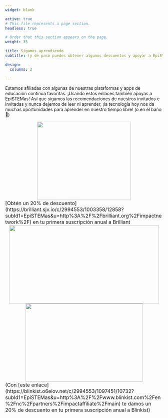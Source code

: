 ```yaml
---
widget: blank

active: true
# This file represents a page section.
headless: true

# Order that this section appears on the page.
weight: 35

title: Sigamos aprendiendo
subtitle: (y de paso puedes obtener algunos descuentos y apoyar a EpiSTEMas)

design:
  columns: 2
  
---
```


Estamos afiliadas con algunas de nuestras plataformas y apps de educación continua favoritas. ¡Usando estos enlaces también apoyas a EpiSTEMas! Así que sigamos las recomendaciones de nuestros invitados e invitadas y nunca dejemos de leer ni aprender, ¡la tecnología hoy nos da muchas oportunidades para aprender en nuestro tiempo libre! (o en el baño :hand_over_mouth:)

<center> <a href="https://brilliant.sjv.io/c/2994553/1003364/12858?subId1=epiSTEMas&u=http%3A%2F%2Fbrilliant.org%2Fimpactnetwork%2F%3Firclickid%3D%7Bclickid%7D%26utm_medium%3Daffiliates%26utm_campaign%3D%7Birpid%7D%26utm_source%3D%7Bmp_value1%7D%26utm_content%3D%7Btimestamp%7D_%7Biradtype%7D_%7Biradname%7D%26utm_term%3D%7Bmp_value2%7D" target="_top" id="1003364"><img src="//a.impactradius-go.com/display-ad/12858-1003364" border="0" alt="" width="300" height="250"/></a><img height="0" width="0" src="https://imp.pxf.io/i/2994553/1003364/12858?subId1=epiSTEMas" style="position:absolute;visibility:hidden;" border="1" /> </center> 

<font size="3"> 
[Obtén un 20% de descuento](https://brilliant.sjv.io/c/2994553/1003358/12858?subId1=EpiSTEMas&u=http%3A%2F%2Fbrilliant.org%2Fimpactnetwork%2F) en tu primera suscripción anual a Brilliant 
</font> 




<center> <a href="https://imp.i384100.net/c/2994553/1213616/14726?subId1=EpiSTEMas&u=http%3A%2F%2Fwww.coursera.org%3Firclickid%3D%7Bclickid%7D%26utm_medium%3Dpartners%26utm_source%3Dimpact%26utm_campaign%3D%7Birpid%7D%26utm_content%3Db2c" target="_top" id="1213616"><img src="//a.impactradius-go.com/display-ad/14726-1213616" border="0" alt="" width="477.70" height="250"/></a><img height="0" width="0" src="https://imp.pxf.io/i/2994553/1213616/14726?subId1=EpiSTEMas" style="position:absolute;visibility:hidden;" border="1" /> </center>




<center> <a href="https://blinkist.o6eiov.net/c/2994553/815683/10732?subId1=EpiSTEMas&u=http%3A%2F%2Fwww.blinkist.com%3Firclickid%3D%7Bclickid%7D%26utm_medium%3Dpaid%26utm_campaign%3D%7Birpid%7D%26utm_source%3DImpact%26utm_term%3D%7Biradname%7D%26utm_content%3D%7Bircid%7D" target="_top" id="815683"><img src="//a.impactradius-go.com/display-ad/10732-815683" border="0" alt="" width="375" height="250"/></a><img height="0" width="0" src="https://imp.pxf.io/i/2994553/815683/10732?subId1=EpiSTEMas" style="position:absolute;visibility:hidden;" border="0" /> </center>



<font size="3"> 
(Con [este enlace](https://blinkist.o6eiov.net/c/2994553/1097451/10732?subId1=EpiSTEMas&u=http%3A%2F%2Fwww.blinkist.com%2Fen%2Fnc%2Fpartners%2Fimpactaffiliate%2Fmain) te damos un 20% de descuento en tu primera suscripción anual a Blinkist) 
</font>